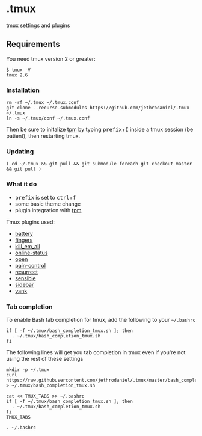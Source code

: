 # .tmux

tmux settings and plugins

## Requirements

You need tmux version 2 or greater:

```
$ tmux -V
tmux 2.6
```

### Installation

```
rm -rf ~/.tmux ~/.tmux.conf
git clone --recurse-submodules https://github.com/jethrodaniel/.tmux ~/.tmux
ln -s ~/.tmux/conf ~/.tmux.conf
```

Then be sure to initalize [tpm](https://github.com/tmux-plugins/tpm) by typing <kbd>prefix</kbd>+<kbd>I</kbd> inside a tmux session (be patient), then restarting tmux.

### Updating

```
( cd ~/.tmux && git pull && git submodule foreach git checkout master && git pull )
```

### What it do

- <kbd>prefix</kbd> is set to <kbd>ctrl</kbd>+<kbd>f</kbd>
- some basic theme change
- plugin integration with [tpm](https://github.com/tmux-plugins/tpm)

Tmux plugins used:
* [battery](https://github.com/tmux-plugins/tmux-battery)
* [fingers](https://github.com/Morantron/tmux-fingers)
* [kill_em_all](https://github.com/jethrodaniel/kill_em_all)
* [online-status](https://github.com/tmux-plugins/tmux-online-status)
* [open](https://github.com/tmux-plugins/tmux-open)
* [pain-control](https://github.com/tmux-plugins/tmux-pain-control)
* [resurrect](https://github.com/tmux-plugins/tmux-resurrect)
* [sensible](https://github.com/tmux-plugins/tmux-sensible)
* [sidebar](https://github.com/tmux-plugins/tmux-sidebar)
* [yank](https://github.com/tmux-plugins/tmux-yank)

### Tab completion

To enable Bash tab completion for tmux, add the following to your `~/.bashrc`

```
if [ -f ~/.tmux/bash_completion_tmux.sh ]; then
  . ~/.tmux/bash_completion_tmux.sh
fi
```

The following lines will get you tab completion in tmux even if you're not using the rest of these settings

```
mkdir -p ~/.tmux
curl https://raw.githubusercontent.com/jethrodaniel/.tmux/master/bash_completion_tmux.sh > ~/.tmux/bash_completion_tmux.sh

cat << TMUX_TABS >> ~/.bashrc
if [ -f ~/.tmux/bash_completion_tmux.sh ]; then
  . ~/.tmux/bash_completion_tmux.sh
fi
TMUX_TABS

. ~/.bashrc
```
